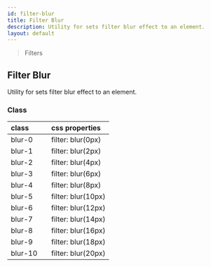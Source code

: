 ```yaml
---
id: filter-blur
title: Filter Blur
description: Utility for sets filter blur effect to an element.
layout: default
---
```


> Filters

## Filter Blur

Utility for sets filter blur effect to an element.

### Class

| <span class="px-3 py-1 text-white bg-charcoal-100 rounded-full">class</span> | | <span class="px-3 py-1 text-white bg-charcoal-100 rounded-full">css properties</span> |
|:--|:--|:--|
| blur-0 |  | filter: blur(0px) |
| blur-1 |  | filter: blur(2px) |
| blur-2 |  | filter: blur(4px) |
| blur-3 |  | filter: blur(6px) |
| blur-4 |  | filter: blur(8px) |
| blur-5 |  | filter: blur(10px) |
| blur-6 |  | filter: blur(12px) |
| blur-7 |  | filter: blur(14px) |
| blur-8 |  | filter: blur(16px) |
| blur-9 |  | filter: blur(18px) |
| blur-10 |  | filter: blur(20px) |



